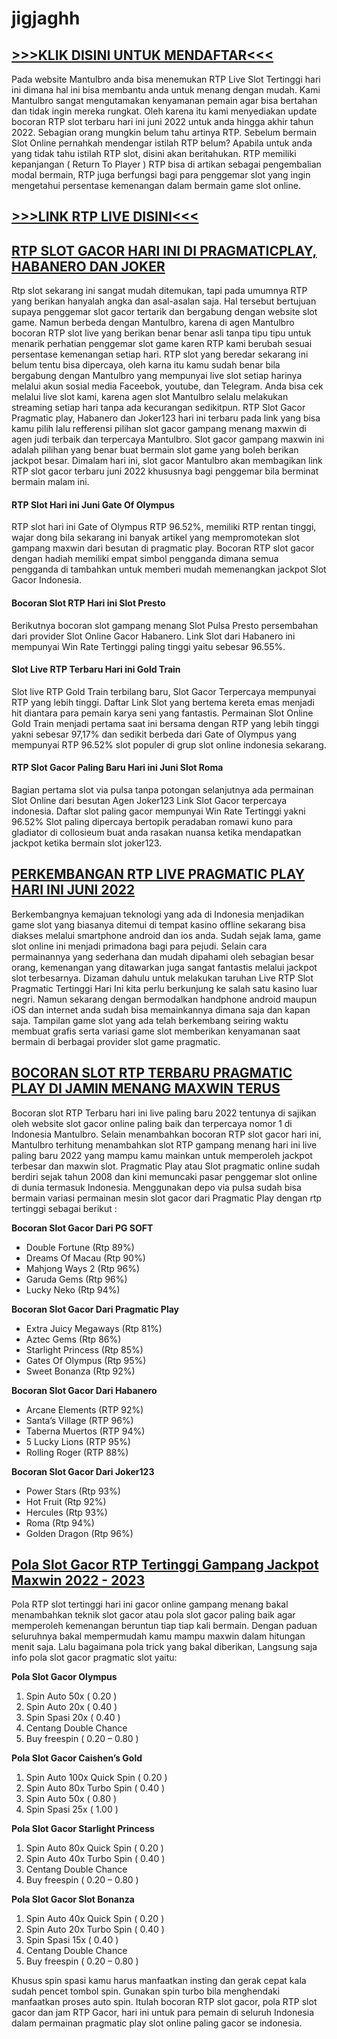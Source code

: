 # jigjaghh

## [>>>KLIK DISINI UNTUK MENDAFTAR<<<](https://rebrand.ly/superwin88)

Pada website Mantulbro anda bisa menemukan RTP Live Slot Tertinggi hari ini dimana hal ini bisa membantu anda untuk menang dengan mudah. Kami Mantulbro sangat mengutamakan kenyamanan pemain agar bisa bertahan dan tidak ingin mereka rungkat. Oleh karena itu kami menyediakan update bocoran RTP slot terbaru hari ini juni 2022 untuk anda hingga akhir tahun 2022.
Sebagian orang mungkin belum tahu artinya RTP. Sebelum bermain Slot Online pernahkah mendengar istilah RTP belum? Apabila untuk anda yang tidak tahu istilah RTP slot, disini akan beritahukan. RTP memiliki kepanjangan ( Return To Player ) RTP bisa di artikan sebagai pengembalian modal bermain, RTP juga berfungsi bagi para penggemar slot yang ingin mengetahui persentase kemenangan dalam bermain game slot online.

## [>>>LINK RTP LIVE DISINI<<<](https://bit.ly/RTPLiveMantul)

## [RTP SLOT GACOR HARI INI DI PRAGMATICPLAY, HABANERO DAN JOKER](https://bit.ly/RTPLiveMantul)
Rtp slot sekarang ini sangat mudah ditemukan, tapi pada umumnya RTP yang berikan hanyalah angka dan asal-asalan saja. Hal tersebut bertujuan supaya penggemar slot gacor tertarik dan bergabung dengan website slot game. Namun berbeda dengan Mantulbro, karena di agen Mantulbro bocoran RTP slot live yang berikan benar benar asli tanpa tipu tipu untuk menarik perhatian penggemar slot game karen RTP kami berubah sesuai persentase kemenangan setiap hari. RTP slot yang beredar sekarang ini belum tentu bisa dipercaya, oleh karna itu kamu sudah benar bila bergabung dengan Mantulbro yang mempunyai live slot setiap harinya melalui akun sosial media Faceebok, youtube, dan Telegram.
Anda bisa cek melalui live slot kami, karena agen slot Mantulbro selalu melakukan streaming setiap hari tanpa ada kecurangan sedikitpun. RTP Slot Gacor Pragmatic play, Habanero dan Joker123 hari ini terbaru pada link yang bisa kamu pilih lalu refferensi pilihan slot gacor gampang menang maxwin di agen judi terbaik dan terpercaya Mantulbro. Slot gacor gampang maxwin ini adalah pilihan yang benar buat bermain slot game yang boleh berikan jackpot besar. Dimalam hari ini, slot gacor Mantulbro akan membagikan link RTP slot gacor terbaru juni 2022 khususnya bagi penggemar bila berminat bermain malam ini.

#### RTP Slot Hari ini Juni Gate Of Olympus
RTP slot hari ini Gate of Olympus RTP 96.52%, memiliki RTP rentan tinggi, wajar dong bila sekarang ini banyak artikel yang mempromotekan slot gampang maxwin dari besutan di pragmatic play. Bocoran RTP slot gacor dengan hadiah memiliki empat simbol pengganda dimana semua pengganda di tambahkan untuk memberi mudah memenangkan jackpot Slot Gacor Indonesia.

#### Bocoran Slot RTP Hari ini Slot Presto
Berikutnya bocoran slot gampang menang Slot Pulsa Presto persembahan dari provider Slot Online Gacor Habanero. Link Slot dari Habanero ini mempunyai Win Rate Tertinggi paling tinggi yaitu sebesar 96.55%.

#### Slot Live RTP Terbaru Hari ini Gold Train
Slot live RTP Gold Train terbilang baru, Slot Gacor Terpercaya mempunyai RTP yang lebih tinggi. Daftar Link Slot yang bertema kereta emas menjadi hit diantara para pemain karya seni yang fantastis. Permainan Slot Online Gold Train menjadi pertama saat ini bersama dengan RTP yang lebih tinggi yakni sebesar 97,17% dan sedikit berbeda dari Gate of Olympus yang mempunyai RTP 96.52% slot populer di grup slot online indonesia sekarang.

#### RTP Slot Gacor Paling Baru Hari ini Juni Slot Roma
Bagian pertama slot via pulsa tanpa potongan selanjutnya ada permainan Slot Online dari besutan Agen Joker123 Link Slot Gacor terpercaya indonesia. Daftar slot paling gacor mempunyai Win Rate Tertinggi yakni 96.52% Slot paling dipercaya bertopik peradaban romawi kuno para gladiator di collosieum buat anda rasakan nuansa ketika mendapatkan jackpot ketika bermain slot joker123.



## [PERKEMBANGAN RTP LIVE PRAGMATIC PLAY HARI INI JUNI 2022](https://rebrand.ly/superwin88)
Berkembangnya kemajuan teknologi yang ada di Indonesia menjadikan game slot yang biasanya ditemui di tempat kasino offline sekarang bisa diakses melalui smartphone android dan ios anda. Sudah sejak lama, game slot online ini menjadi primadona bagi para pejudi. Selain cara permainannya yang sederhana dan mudah dipahami oleh sebagian besar orang, kemenangan yang ditawarkan juga sangat fantastis melalui jackpot slot terbesarnya.
Dizaman dahulu untuk melakukan taruhan Live RTP Slot Pragmatic Tertinggi Hari Ini kita perlu berkunjung ke salah satu kasino luar negri. Namun sekarang dengan bermodalkan handphone android maupun iOS dan internet anda sudah bisa memainkannya dimana saja dan kapan saja. Tampilan game slot yang ada telah berkembang seiring waktu membuat grafis serta variasi game slot memberikan kenyamanan saat bermain di berbagai provider slot game pragmatic.



## [BOCORAN SLOT RTP TERBARU PRAGMATIC PLAY DI JAMIN MENANG MAXWIN TERUS](https://bit.ly/RTPLiveMantul)
Bocoran slot RTP Terbaru hari ini live paling baru 2022 tentunya di sajikan oleh website slot gacor online paling baik dan terpercaya nomor 1 di Indonesia Mantulbro. Selain menambahkan bocoran RTP slot gacor hari ini, Mantulbro terhitung menambahkan slot RTP gampang menang hari ini live paling baru 2022 yang mampu kamu mainkan untuk memperoleh jackpot terbesar dan maxwin slot.
Pragmatic Play atau Slot pragmatic online sudah berdiri sejak tahun 2008 dan kini memuncaki pasar penggemar slot online di dunia termasuk Indonesia. Menggunakan depo via pulsa sudah bisa bermain variasi permainan mesin slot gacor dari Pragmatic Play dengan rtp tertinggi sebagai berikut :

__Bocoran Slot Gacor Dari PG SOFT__
- Double Fortune (Rtp 89%)
- Dreams Of Macau (Rtp 90%)
- Mahjong Ways 2 (Rtp 96%)
- Garuda Gems (Rtp 96%)
- Lucky Neko (Rtp 94%)


__Bocoran Slot Gacor Dari Pragmatic Play__
- Extra Juicy Megaways (Rtp 81%)
- Aztec Gems (Rtp 86%)
- Starlight Princess (Rtp 85%)
- Gates Of Olympus (Rtp 95%)
- Sweet Bonanza (Rtp 92%)


__Bocoran Slot Gacor Dari Habanero__
- Arcane Elements (RTP 92%)
- Santa’s Village (RTP 96%)
- Taberna Muertos (RTP 94%)
- 5 Lucky Lions (RTP 95%)
- Rolling Roger (RTP 88%)


__Bocoran Slot Gacor Dari Joker123__
- Power Stars (Rtp 93%)
- Hot Fruit (Rtp 92%)
- Hercules (Rtp 93%)
- Roma (Rtp 94%)
- Golden Dragon (Rtp 96%)



## [Pola Slot Gacor RTP Tertinggi Gampang Jackpot Maxwin 2022 - 2023](https://bit.ly/RTPLiveMantul)
Pola RTP slot tertinggi hari ini gacor online gampang menang bakal menambahkan teknik slot gacor atau pola slot gacor paling baik agar memperoleh kemenangan beruntun tiap tiap kali bermain. Dengan paduan seluruhnya bakal mempermudah kamu mampu maxwin dalam hitungan menit saja. Lalu bagaimana pola trick yang bakal diberikan, Langsung saja info pola slot gacor pragmatic slot yaitu:


__Pola Slot Gacor Olympus__
1. Spin Auto 50x ( 0.20 )
2. Spin Auto 20x ( 0.40 )
3. Spin Spasi 20x ( 0.40 )
4. Centang Double Chance
5. Buy freespin ( 0.20 – 0.80 )


__Pola Slot Gacor Caishen’s Gold__
1. Spin Auto 100x Quick Spin ( 0.20 )
2. Spin Auto 80x Turbo Spin ( 0.40 )
3. Spin Auto 50x ( 0.80 )
4. Spin Spasi 25x ( 1.00 )


__Pola Slot Gacor Starlight Princess__
1. Spin Auto 80x Quick Spin ( 0.20 )
2. Spin Auto 40x Turbo Spin ( 0.40 )
3. Centang Double Chance
4. Buy freespin ( 0.20 – 0.80 )


__Pola Slot Gacor Slot Bonanza__
1. Spin Auto 40x Quick Spin ( 0.20 )
2. Spin Auto 20x Turbo Spin ( 0.40 )
3. Spin Spasi 15x ( 0.40 )
4. Centang Double Chance
5. Buy freespin ( 0.20 – 0.80 )



Khusus spin spasi kamu harus manfaatkan insting dan gerak cepat kala sudah pencet tombol spin. Gunakan spin turbo bila menghendaki manfaatkan proses auto spin. Itulah bocoran RTP slot gacor, pola RTP slot gacor dan jam RTP Gacor, hari ini untuk para pemain di seluruh Indonesia dalam permainan pragmatic play slot online paling gacor se indonesia.
